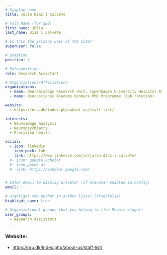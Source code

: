 ```yaml
---
# Display name
title: Júlia Díaz i Calvete

# Full Name (for SEO)
first_name: Júlia 
last_name: Díaz i Calvete

# Is this the primary user of the site?
superuser: false

# position
position: 2

# Role/position
role: Research Assistant

# Organizations/Affiliations
organizations:
  - name: Neurobiology Research Unit, Copenhagen University Hospital Rigshospitalet
  - name: Neuroscience Academy Denmark PhD Programme (lab rotation)

website:
  - https://nru.dk/index.php/about-us/staff-list/ 

interests:
  - Neuroimage analysis
  - Neuropsychiatry
  - Precision health

social:
  - icon: linkedin
    icon_pack: fab
    link: https://www.linkedin.com/in/julia-diaz-i-calvete/
  #- icon: google-scholar
  #  icon_pack: ai
  #  link: https://scholar.google.com/


# Enter email to display Gravatar (if Gravatar enabled in Config)
email: ''

# Highlight the author in author lists? (true/false)
highlight_name: true

# Organizational groups that you belong to (for People widget)
user_groups:
  - Research Assistants
---
```


### Website:
- https://nru.dk/index.php/about-us/staff-list/